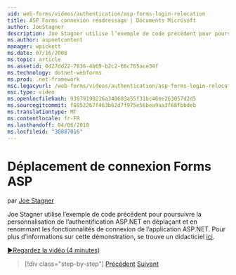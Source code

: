 ```yaml
---
uid: web-forms/videos/authentication/asp-forms-login-relocation
title: ASP Forms connexion réadressage | Documents Microsoft
author: JoeStagner
description: Joe Stagner utilise l’exemple de code précédent pour poursuivre la personnalisation de l’authentification ASP.NET en déplaçant et les fonctionnalités de connexion de la page ASP de changement de nom. N....
ms.author: aspnetcontent
manager: wpickett
ms.date: 07/16/2008
ms.topic: article
ms.assetid: 0427dd22-7836-4b69-b2c2-66c765ace34f
ms.technology: dotnet-webforms
ms.prod: .net-framework
msc.legacyurl: /web-forms/videos/authentication/asp-forms-login-relocation
msc.type: video
ms.openlocfilehash: 93979190216a348603a55f31bc46ee263057d2d5
ms.sourcegitcommit: f8852267f463b62d7f975e56bea9aa3f68fbbdeb
ms.translationtype: MT
ms.contentlocale: fr-FR
ms.lasthandoff: 04/06/2018
ms.locfileid: "30887016"
---
```

<a name="asp-forms-login-relocation"></a>Déplacement de connexion Forms ASP
====================
par [Joe Stagner](https://github.com/JoeStagner)

Joe Stagner utilise l’exemple de code précédent pour poursuivre la personnalisation de l’authentification ASP.NET en déplaçant et en renommant les fonctionnalités de connexion de l’application ASP.NET. Pour plus d’informations sur cette démonstration, se trouve un didacticiel [ici](../../overview/older-versions-security/introduction/forms-authentication-configuration-and-advanced-topics-vb.md).

[&#9654;Regardez la vidéo (4 minutes)](https://channel9.msdn.com/Blogs/ASP-NET-Site-Videos/asp-forms-login-relocation)

> [!div class="step-by-step"]
> [Précédent](how-to-setup-and-use-cookie-less-authentication-in-an-aspnet-application.md)
> [Suivant](forms-login-custom-key-configuration.md)
